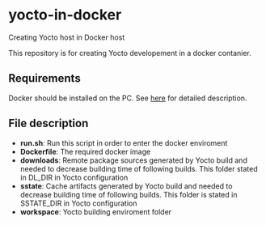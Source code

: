 # yocto-in-docker
Creating Yocto host in Docker host

This repository is for creating Yocto developement in a docker contanier.

## Requirements
Docker should be installed on the PC. See [here](https://docs.docker.com/docker-hub/) for detailed description.

## File description
* **run.sh**: Run this script in order to enter the docker enviroment
* **Dockerfile**: The required docker image
* **downloads**: Remote package sources generated by Yocto build and needed to decrease building time of following builds. This folder stated in DL_DIR in Yocto configuration
* **sstate**: Cache artifacts generated by Yocto build and needed to decrease building time of following builds. This folder is stated in SSTATE_DIR in Yocto configuration
* **workspace**: Yocto building enviroment folder
